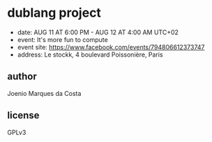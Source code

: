 # dublang project

- date: AUG 11 AT 6:00 PM - AUG 12 AT 4:00 AM UTC+02
- event: It's more fun to compute
- event site: https://www.facebook.com/events/794806612373747
- address: Le stockk, 4 boulevard Poissonière, Paris

## author

Joenio Marques da Costa

## license

GPLv3
